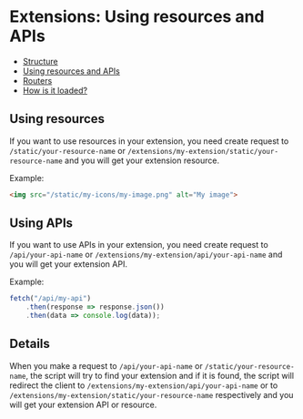 # Extensions: Using resources and APIs

* [Structure](/structure.md)
* [Using resources and APIs](/using-resources-and-apis.md)
* [Routers](/routers.md)
* [How is it loaded?](/README.md#how-is-it-loaded)

## Using resources

If you want to use resources in your extension, you need create request to ```/static/your-resource-name``` or ```/extensions/my-extension/static/your-resource-name``` and you will get your extension resource.

Example:

```html
<img src="/static/my-icons/my-image.png" alt="My image">
```

## Using APIs

If you want to use APIs in your extension, you need create request to ```/api/your-api-name``` or ```/extensions/my-extension/api/your-api-name``` and you will get your extension API.

Example:

```js
fetch("/api/my-api")
    .then(response => response.json())
    .then(data => console.log(data));
```

## Details

When you make a request to ```/api/your-api-name``` or ```/static/your-resource-name```, the script will try to find your extension and if it is found, the script will redirect the client to ```/extensions/my-extension/api/your-api-name``` or to ```/extensions/my-extension/static/your-resource-name``` respectively and you will get your extension API or resource.
